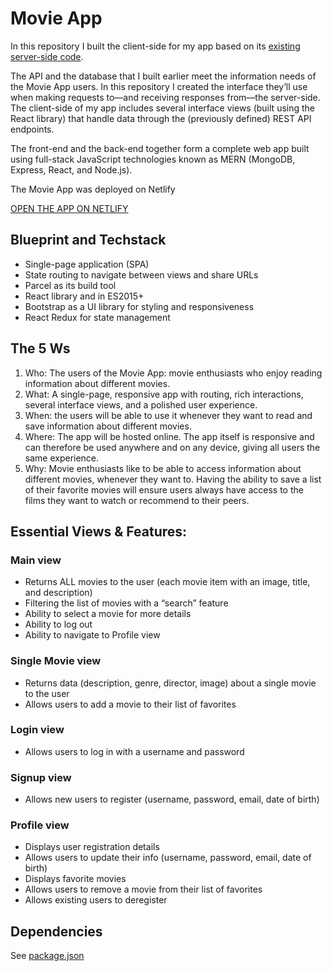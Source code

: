 <h1>Movie App</h1>

<p>In this repository I built the client-side for my app based on its <a href="https://github.com/martalexaa/movie_api">existing server-side code</a>.</p>

<p>The API and the database that I built earlier meet the information needs of the Movie App users. In this repository I created the interface they’ll use when making requests to—and receiving responses from—the server-side. The client-side of my app includes several interface views (built using the React library) that
handle data through the (previously defined) REST API endpoints.</p>
<p>The front-end and the back-end together form a complete web app built using full-stack JavaScript technologies known as MERN (MongoDB, Express, React, and Node.js).</p>
<p>The Movie App was deployed on Netlify</p>
<a href="https://martalexaa-movie-app.netlify.app/">OPEN THE APP ON NETLIFY</a>

<h2>Blueprint and Techstack</h2>
<ul>
  <li>Single-page application (SPA)</li>
  <li>State routing to navigate between views and share URLs</li>
  <li>Parcel as its build tool</li>
  <li>React library and in ES2015+</li>
  <li>Bootstrap as a UI library for styling and responsiveness</li>
  <li>React Redux for state management</li>
</ul>
  
<h2>The 5 Ws</h2>
<ol>
  <li> Who: The users of the Movie App: movie enthusiasts who enjoy reading information about
different movies.</li>
  <li> What: A single-page, responsive app with routing, rich interactions, several interface views,
and a polished user experience.</li>
  <li> When: the users will be able to use it whenever they want to read and save information
about different movies.</li>
  <li> Where: The app will be hosted online. The app itself is responsive and can therefore be
used anywhere and on any device, giving all users the same experience.</li>
  <li> Why: Movie enthusiasts like to be able to access information about different movies,
whenever they want to. Having the ability to save a list of their favorite movies will ensure
users always have access to the films they want to watch or recommend to their peers.</li>
</ol>
<h2>Essential Views & Features:</h2>
<h3>Main view</h3>
  <ul>
    <li>Returns ALL movies to the user (each movie item with an image, title, and description)</li>
    <li>Filtering the list of movies with a “search” feature</li>
    <li>Ability to select a movie for more details</li>
    <li>Ability to log out</li>
    <li>Ability to navigate to Profile view</li>
  </ul>
  <h3>Single Movie view</h3>
  <ul>
    <li>Returns data (description, genre, director, image) about a single movie to the user</li>
    <li>Allows users to add a movie to their list of favorites</li>
  </ul>
<h3>Login view</h3>
  <ul>
    <li>Allows users to log in with a username and password</li>
  </ul>
  <h3>Signup view</h3>
  <ul>
    <li>Allows new users to register (username, password, email, date of birth)</li>
  </ul>
<h3>Profile view</h3>
  <ul>
    <li>Displays user registration details</li>
    <li>Allows users to update their info (username, password, email, date of birth)</li>
    <li>Displays favorite movies</li>
    <li>Allows users to remove a movie from their list of favorites</li>
    <li>Allows existing users to deregister</li>
</ul>

<h2>Dependencies</h2>
<p>See <a href="https://github.com/martalexaa/myFlix-client/blob/main/package.json">package.json</a></p>
